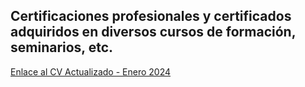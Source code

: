 Certificaciones profesionales y certificados adquiridos en diversos cursos de formación, seminarios, etc.
-
[Enlace al CV Actualizado - Enero 2024](CV-Matias-Sinare.pdf)
